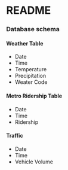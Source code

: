 # README



### Database schema
#### Weather Table
 - Date
 - Time
 - Temperature
 - Precipitation
 - Weater Code

#### Metro Ridership Table
 - Date
 - Time
 - Ridership

#### Traffic 
 - Date
 - Time
 - Vehicle Volume
